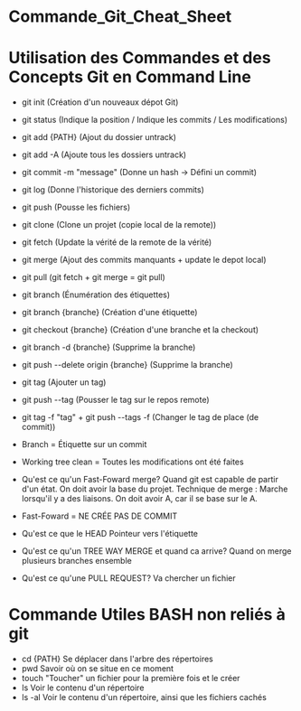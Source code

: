 # Commande_Git_Cheat_Sheet

# Utilisation des Commandes et des Concepts Git en Command Line

* git init (Création d'un nouveaux dépot Git)
* git status (Indique la position / Indique les commits / Les modifications)
* git add {PATH} (Ajout du dossier untrack)
* git add -A (Ajoute tous les dossiers untrack)
* git commit -m "message" (Donne un hash -> Défini un commit)
* git log (Donne l'historique des derniers commits)
* git push (Pousse les fichiers)
* git clone (Clone un projet (copie local de la remote))
* git fetch (Update la vérité de la remote de la vérité)
* git merge (Ajout des commits manquants + update le depot local)
* git pull (git fetch + git merge = git pull)
* git branch (Énumération des étiquettes)
* git branch {branche} (Création d'une étiquette)
* git checkout {branche} (Création d'une branche et la checkout)
* git branch -d {branche} (Supprime la branche)
* git push --delete origin {branche} (Supprime la branche)
* git tag (Ajouter un tag)
* git push --tag (Pousser le tag sur le repos remote)
* git tag -f "tag" + git push --tags -f (Changer le tag de place (de commit))

* Branch = Étiquette sur un commit
* Working tree clean = Toutes les modifications ont été faites
* Qu'est ce qu'un Fast-Foward merge?
Quand git est capable  de partir d'un état. On doit avoir la base du projet. Technique de merge : Marche lorsqu'il y a des liaisons. On doit avoir A, car il se base sur le A.
* Fast-Foward = NE CRÉE PAS DE COMMIT
* Qu'est ce que le HEAD
Pointeur vers l'étiquette
* Qu'est ce qu'un TREE WAY MERGE et quand ca arrive?
Quand on merge plusieurs branches ensemble
* Qu'est ce qu'une PULL REQUEST?
Va chercher un fichier

# Commande Utiles BASH non reliés à git
* cd {PATH}
Se déplacer dans l'arbre des répertoires
* pwd
Savoir où on se situe en ce moment
* touch
"Toucher" un fichier pour la première fois et le créer
* ls
Voir le contenu d'un  répertoire
* ls -al
Voir le contenu d'un répertoire, ainsi que les fichiers cachés
